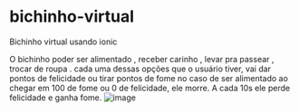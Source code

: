# bichinho-virtual
Bichinho virtual usando ionic 


O bichinho poder ser alimentado , receber carinho , levar pra passear , trocar de roupa . cada uma dessas opções que o usuário tiver, vai dar pontos de felicidade ou tirar pontos de fome no caso de ser alimentado ao chegar em 100 de fome ou 0 de felicidade, ele morre. A cada 10s ele perde felicidade e ganha fome.
![image](https://github.com/gzccl22/bichinho-virtual/assets/102630771/93c421a9-63b3-4b3f-8514-835452cc80d8)
